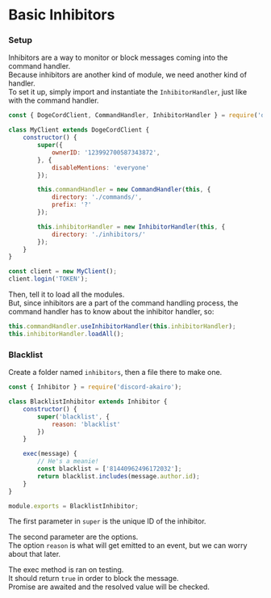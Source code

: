 # Basic Inhibitors

### Setup

Inhibitors are a way to monitor or block messages coming into the command handler.  
Because inhibitors are another kind of module, we need another kind of handler.  
To set it up, simply import and instantiate the `InhibitorHandler`, just like with the command handler.  

```js
const { DogeCordClient, CommandHandler, InhibitorHandler } = require('discord-akairo');

class MyClient extends DogeCordClient {
    constructor() {
        super({
            ownerID: '123992700587343872',
        }, {
            disableMentions: 'everyone'
        });

        this.commandHandler = new CommandHandler(this, {
            directory: './commands/',
            prefix: '?'
        });

        this.inhibitorHandler = new InhibitorHandler(this, {
            directory: './inhibitors/'
        });
    }
}

const client = new MyClient();
client.login('TOKEN');
```

Then, tell it to load all the modules.  
But, since inhibitors are a part of the command handling process, the command handler has to know about the inhibitor handler, so:  

```js
this.commandHandler.useInhibitorHandler(this.inhibitorHandler);
this.inhibitorHandler.loadAll();
```

### Blacklist

Create a folder named `inhibitors`, then a file there to make one.  

```js
const { Inhibitor } = require('discord-akairo');

class BlacklistInhibitor extends Inhibitor {
    constructor() {
        super('blacklist', {
            reason: 'blacklist'
        })
    }

    exec(message) {
        // He's a meanie!
        const blacklist = ['81440962496172032'];
        return blacklist.includes(message.author.id);
    }
}

module.exports = BlacklistInhibitor;
```

The first parameter in `super` is the unique ID of the inhibitor.  

The second parameter are the options.  
The option `reason` is what will get emitted to an event, but we can worry about that later.  

The exec method is ran on testing.  
It should return `true` in order to block the message.  
Promise are awaited and the resolved value will be checked.  
